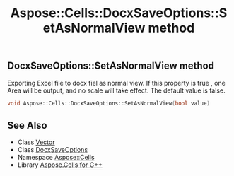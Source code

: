 ﻿---
title: Aspose::Cells::DocxSaveOptions::SetAsNormalView method
linktitle: SetAsNormalView
second_title: Aspose.Cells for C++ API Reference
description: 'Aspose::Cells::DocxSaveOptions::SetAsNormalView method. Exporting Excel file to docx fiel as normal view. If this property is true , one Area will be output, and no scale will take effect. The default value is false in C++.'
type: docs
weight: 1700
url: /cpp/aspose.cells/docxsaveoptions/setasnormalview/
---
## DocxSaveOptions::SetAsNormalView method


Exporting Excel file to docx fiel as normal view. If this property is true , one Area will be output, and no scale will take effect. The default value is false.

```cpp
void Aspose::Cells::DocxSaveOptions::SetAsNormalView(bool value)
```

## See Also

* Class [Vector](../../vector/)
* Class [DocxSaveOptions](../)
* Namespace [Aspose::Cells](../../)
* Library [Aspose.Cells for C++](../../../)
